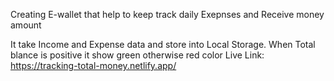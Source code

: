 Creating E-wallet that help to keep track daily Exepnses and Receive money amount 

It take Income and Expense data and store into Local Storage. When Total blance is positive it show green otherwise red color
Live Link: https://tracking-total-money.netlify.app/